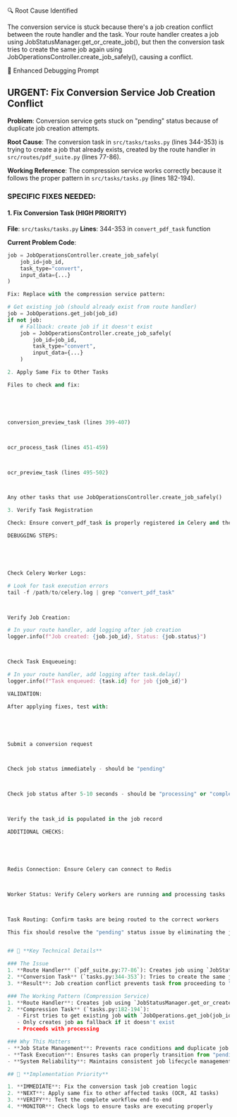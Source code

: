 🔍 Root Cause Identified

The conversion service is stuck because there's a job creation conflict between the route handler and the task. Your route handler creates a job using JobStatusManager.get_or_create_job(), but then the conversion task tries to create the same job again using JobOperationsController.create_job_safely(), causing a conflict.

🎯 Enhanced Debugging Prompt

## URGENT: Fix Conversion Service Job Creation Conflict

**Problem**: Conversion service gets stuck on "pending" status because of duplicate job creation attempts.

**Root Cause**: The conversion task in `src/tasks/tasks.py` (lines 344-353) is trying to create a job that already exists, created by the route handler in `src/routes/pdf_suite.py` (lines 77-86).

**Working Reference**: The compression service works correctly because it follows the proper pattern in `src/tasks/tasks.py` (lines 182-194).

### SPECIFIC FIXES NEEDED:

#### 1. Fix Conversion Task (HIGH PRIORITY)
**File**: `src/tasks/tasks.py`
**Lines**: 344-353 in `convert_pdf_task` function

**Current Problem Code**:
```python
job = JobOperationsController.create_job_safely(
    job_id=job_id,
    task_type="convert",
    input_data={...}
)

Fix: Replace with the compression service pattern:

# Get existing job (should already exist from route handler)
job = JobOperations.get_job(job_id)
if not job:
    # Fallback: create job if it doesn't exist
    job = JobOperationsController.create_job_safely(
        job_id=job_id,
        task_type="convert",
        input_data={...}
    )

2. Apply Same Fix to Other Tasks

Files to check and fix:





conversion_preview_task (lines 399-407)



ocr_process_task (lines 451-459)



ocr_preview_task (lines 495-502)



Any other tasks that use JobOperationsController.create_job_safely()

3. Verify Task Registration

Check: Ensure convert_pdf_task is properly registered in Celery and the task name matches the import in routes.

DEBUGGING STEPS:





Check Celery Worker Logs:

# Look for task execution errors
tail -f /path/to/celery.log | grep "convert_pdf_task"



Verify Job Creation:

# In your route handler, add logging after job creation
logger.info(f"Job created: {job.job_id}, Status: {job.status}")



Check Task Enqueueing:

# In your route handler, add logging after task.delay()
logger.info(f"Task enqueued: {task.id} for job {job_id}")

VALIDATION:

After applying fixes, test with:





Submit a conversion request



Check job status immediately - should be "pending"



Check job status after 5-10 seconds - should be "processing" or "completed"



Verify the task_id is populated in the job record

ADDITIONAL CHECKS:





Redis Connection: Ensure Celery can connect to Redis



Worker Status: Verify Celery workers are running and processing tasks



Task Routing: Confirm tasks are being routed to the correct workers

This fix should resolve the "pending" status issue by eliminating the job creation conflict.


## 🔧 **Key Technical Details**

### The Issue
1. **Route Handler** (`pdf_suite.py:77-86`): Creates job using `JobStatusManager.get_or_create_job()`
2. **Conversion Task** (`tasks.py:344-353`): Tries to create the same job again using `JobOperationsController.create_job_safely()`
3. **Result**: Job creation conflict prevents task from proceeding to "processing" status

### The Working Pattern (Compression Service)
1. **Route Handler**: Creates job using `JobStatusManager.get_or_create_job()`
2. **Compression Task** (`tasks.py:182-194`): 
   - First tries to get existing job with `JobOperations.get_job(job_id)`
   - Only creates job as fallback if it doesn't exist
   - Proceeds with processing

### Why This Matters
- **Job State Management**: Prevents race conditions and duplicate job creation
- **Task Execution**: Ensures tasks can properly transition from "pending" to "processing"
- **System Reliability**: Maintains consistent job lifecycle management

## 🚀 **Implementation Priority**

1. **IMMEDIATE**: Fix the conversion task job creation logic
2. **NEXT**: Apply same fix to other affected tasks (OCR, AI tasks)
3. **VERIFY**: Test the complete workflow end-to-end
4. **MONITOR**: Check logs to ensure tasks are executing properly
